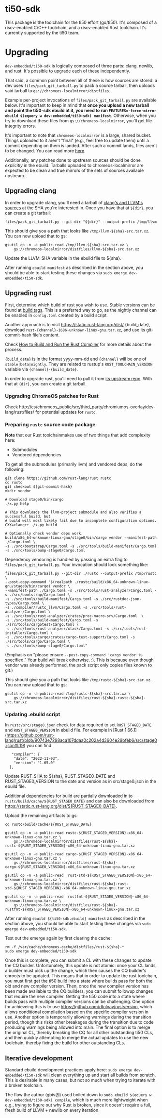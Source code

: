 # ti50-sdk

This package is the toolchain for the ti50 effort (go/ti50). It's composed of a
riscv-enabled C/C++ toolchain, and a riscv-enabled Rust toolchain. It's
currently supported by the ti50 team.

# Upgrading

`dev-embedded/ti50-sdk` is logically composed of three parts: clang, newlib, and
rust. It's possible to upgrade each of these independently.

That said, a common point between all of these is how sources are stored: a dev
uses `files/pack_git_tarball.py` to pack a source tarball, then uploads said
tarball to `gs://chromeos-localmirror/distfiles`.

Example per-project invocations of `files/pack_git_tarball.py` are available
below. It's important to keep in mind that **once you upload a new tarball and
point the ti50-sdk ebuild at it, you need to run `FEATURES=-force-mirror ebuild
$(equery w dev-embedded/ti50-sdk) manifest`**. Otherwise, when you try to
download these files from `gs://chromeos-localmirror`, you'll get file integrity
errors.

It's important to note that `chromeos-localmirror` is a large, shared bucket.
Things uploaded to it aren't "final" (e.g., feel free to update them) until a
commit depending on them is landed. After such a commit lands, files aren't to
be changed. You can read more
[here](https://chromium.googlesource.com/chromiumos/docs/+/HEAD/archive_mirrors.md).

Additionally, any patches done to upstream sources should be done *explicitly*
in the ebuild. Tarballs uploaded to chromeos-localmirror are expected to be
clean and true mirrors of the sets of sources available upstream.

## Upgrading clang

In order to upgrade clang, you'll need a tarball of [clang's and LLVM's
sources](https://github.com/llvm/llvm-project) at the SHA you're interested in.
Once you have that at `${dir}`, you can create a git tarball:

```
files/pack_git_tarball.py --git-dir "${dir}" --output-prefix /tmp/llvm
```

This should give you a path that looks like `/tmp/llvm-${sha}-src.tar.xz`. You
can now upload that to gs:

```
gsutil cp -n -a public-read /tmp/llvm-${sha}-src.tar.xz \
    gs://chromeos-localmirror/distfiles/llvm-${sha}-src.tar.xz
```

Update the LLVM_SHA variable in the ebuild file to ${sha}.

After running `ebuild manifest` as described in the section above, you should be
able to start testing these changes via `sudo emerge dev-embedded/ti50-sdk`.

## Upgrading rust

First, determine which build of rust you wish to use. Stable versions can be
found at [build tags](https://github.com/rust-lang/rust/tags). This is a preferred
way to go, as the nightly channel can be enabled in `config.toml` created by a build script.

Another approach is to visit https://static.rust-lang.org/dist/ {build_date},
download `rust-{channel}-i686-unknown-linux-gnu.tar.xz`, and use its
git-commit-hash file's content.

Check [How to Build and Run the Rust Compiler](https://rustc-dev-guide.rust-lang.org/building/how-to-build-and-run.html)
for more details about the process.

`{build_date}` is in the format yyyy-mm-dd and `{channel}` will be one of
`stable|beta|nightly`.  They are related to rustup's `RUST_TOOLCHAIN_VERSION`
variable via `{channel}-{build_date}`.

In order to upgrade rust, you'll need to pull it from [its upstream
repo](https://github.com/rust-lang/rust). With that at
`{dir}`, you can create a git tarball.

### Upgrading ChromeOS patches for Rust
Check http://cs/chromeos_public/src/third_party/chromiumos-overlay/dev-lang/rust/files/
for potential updates for `rustc`.

### Preparing `rustc` source code package

**Note** that our Rust toolchainmakes use of two things that add complexity here:

- Submodules
- Vendored dependencies

To get all the submodules (primarily llvm) and vendored deps, do the following:

```
git clone https://github.com/rust-lang/rust rustc
cd rustc
git checkout ${git-commit-hash}
mkdir vendor

# Download stage0/bin/cargo
./x.py help

# This downloads the llvm-project submodule and also verifies a successful build, but
# build will most likely fail due to incomplete configuration options.
CXX=clang++ ./x.py build

# Optionally check vendor deps work.
build/x86_64-unknown-linux-gnu/stage0/bin/cargo vendor --manifest-path ./Cargo.toml \
-s ./src/bootstrap/Cargo.toml -s ./src/tools/build-manifest/Cargo.toml -s ./src/tools/bump-stage0/Cargo.toml
```

Dependency vendoring is handled by passing an extra flag to
`files/pack_git_tarball.py`. Your invocation should look something like:

```
files/pack_git_tarball.py --git-dir ./rustc --output-prefix /tmp/rustc \
--post-copy-command "$(realpath ./rustc/build/x86_64-unknown-linux-gnu/stage0/bin/cargo) vendor \
--manifest-path ./Cargo.toml -s ./src/tools/rust-analyzer/Cargo.toml -s ./src/bootstrap/Cargo.toml \
-s ./src/tools/build-manifest/Cargo.toml -s ./src/rustdoc-json-types/Cargo.toml \
-s ./compiler/rustc_llvm/Cargo.toml -s ./src/tools/rust-analyzer/Cargo.toml \
-s ./src/tools/rust-analyzer/crates/proc-macro-srv/Cargo.toml  \
-s ./src/tools/build-manifest/Cargo.toml -s ./src/tools/cargotest/Cargo.toml \
-s ./src/tools/rust-analyzer/xtask/Cargo.toml -s ./src/tools/rust-installer/Cargo.toml \
-s ./src/tools/cargo/crates/cargo-test-support/Cargo.toml -s ./src/tools/cargo/Cargo.toml \
-s ./src/tools/bump-stage0/Cargo.toml"
```

(Emphasis on "please ensure `--post-copy-command 'cargo vendor'` is specified."
Your build will break otherwise. :).  This is because even though vendor was
already performed, the pack script only copies files known to git.)

This should give you a path that looks like `/tmp/rustc-${sha}-src.tar.xz`. You
can now upload that to gs:

```
gsutil cp -n -a public-read /tmp/rustc-${sha}-src.tar.xz \
    gs://chromeos-localmirror/distfiles/rust-${sha}-rustc-${sha}-src.tar.xz
```

### Updating .ebuild script

In `rustc/src/stage0.json` check for data required to set `RUST_STAGE0_DATE` and
`RUST_STAGE0_VERSION` in ebuild file. For example in [Rust 1.66.1]
(https://github.com/rust-lang/rust/blob/90743e7298aca107ddaa0c202a4d3604e29bfeb6/src/stage0.json#L19)
you can find:

```
   "compiler": {
    "date": "2022-11-03",
    "version": "1.65.0"
  },
```

Update RUST_SHA to ${sha}, RUST_STAGE0_DATE and RUST_STAGE0_VERSION to the date and version as in src/stage0.json
in the ebuild file.

Additional dependencies for build are partially downloaded in to `rustc/build/cache/${RUST_STAGE0_DATE}`
and can also be downloaded from https://static.rust-lang.org/dist/${RUST_STAGE0_DATE}.

Upload the remaining artifacts to gs:

```
cd rustc/build/cache/${RUST_STAGE0_DATE}

gsutil cp -n -a public-read rustc-${RUST_STAGE0_VERSION}-x86_64-unknown-linux-gnu.tar.xz \
    gs://chromeos-localmirror/distfiles/rust-${sha}-rustc-${RUST_STAGE0_VERSION}-x86_64-unknown-linux-gnu.tar.xz

gsutil cp -n -a public-read cargo-${RUST_STAGE0_VERSION}-x86_64-unknown-linux-gnu.tar.xz \
    gs://chromeos-localmirror/distfiles/rust-${sha}-cargo-${RUST_STAGE0_VERSION}-x86_64-unknown-linux-gnu.tar.xz

gsutil cp -n -a public-read  rust-std-${RUST_STAGE0_VERSION}-x86_64-unknown-linux-gnu.tar.xz \
    gs://chromeos-localmirror/distfiles/rust-${sha}-rust-std-${RUST_STAGE0_VERSION}-x86_64-unknown-linux-gnu.tar.xz

gsutil cp -n -a public-read  rustfmt-${RUST_STAGE0_VERSION}-x86_64-unknown-linux-gnu.tar.xz \
    gs://chromeos-localmirror/distfiles/rust-${sha}-rustfmt-${RUST_STAGE0_VERSION}-x86_64-unknown-linux-gnu.tar.xz

```

After running `ebuild ${ti50-sdk.ebuild} manifest` as described in the section above, you should be
able to start testing these changes via `sudo emerge dev-embedded/ti50-sdk`.

Test out the emerge again by first clearing the cache:
```
rm -f /var/cache/chromeos-cache/distfiles/rust-${sha}-*
sudo emerge dev-embedded/ti50-sdk
```

Once this is complete, you can submit a CL with these changes to update
the CQ builder. Unfortunately, this update is not atomic: once your CL
lands, a builder must pick up the change, which then causes the CQ builder's
chroots to be updated. This means that in order to update the rust toolchain,
you must first get the ti50 build into a state where builds pass for both the
old and new compiler version. Then, once the new compiler version has been
made available to the CQ builders, you can submit followup changes that require
the new compiler. Getting the ti50 code into a state where builds pass with
multiple compiler versions can be challenging. One option for achieveing this
is to use https://github.com/dtolnay/rustversion, which allows conditional compilation
based on the specific compiler version in use. Another option is temporarily allowing
warnings during the transition period, though this risks other breakages during the
transition due to code producing warnings being allowed into main.
The final option is to merge the original CL, thereby breaking the CQ
for all other outstanding ti50 CLs, and then quickly attempting to merge
the actual updates to use the new toolchain, thereby fixing the build
for other outstanding CLs.

## Iterative development

Standard ebuild development practices apply here: `sudo emerge
dev-embedded/ti50-sdk` will clean everything up and start all builds from
scratch. This is desirable in many cases, but not so much when trying to iterate
with a broken toolchain.

The flow the author (gbiv@) used boiled down to `sudo ebuild $(equery w
dev-embedded/ti50-sdk) compile`, which is much more lightweight when e.g.,
trying to figure out why Rust is broken, since it doesn't require a full, fresh
build of LLVM + newlib on every iteration.
